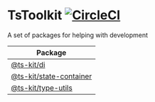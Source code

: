 # TsToolkit [![CircleCI](https://circleci.com/gh/deebloo/ts-kit.svg?style=svg)](https://circleci.com/gh/deebloo/ts-kit)

A set of packages for helping with development

| Package                                             |
| --------------------------------------------------- |
| [@ts-kit/di](packages/di)                           |
| [@ts-kit/state-container](packages/state-container) |
| [@ts-kit/type-utils](packages/type-utils)                     |
